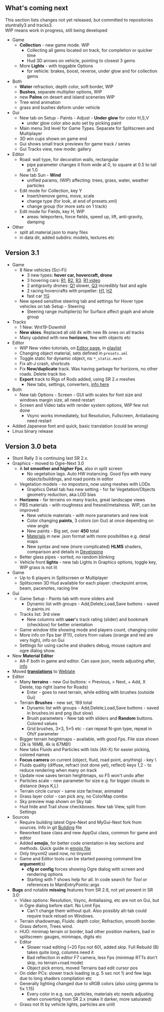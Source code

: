 ## What's coming next

This section lists changes not yet released, but committed to repositories stuntrally3 and tracks3.  
WIP means work in progress, still being developed

- Game
  - **Collection** - new game mode. WIP  
    - Collecting all gems located on track, for completion or quicker time
    - Hud 3D arrows on vehicle, pointing to closest 3 gems
  - More **Lights** - with toggable Options
    - for vehicle: brakes, boost, reverse, under glow and for collection gems
- Both
  - **Water** refraction, depth color, soft border, WIP
  - **Bushes**, separate multiplier options, WIP
  - new **Palms** on desert and island sceneries WIP
  - Tree wind animation
  - grass and bushes deform under vehicle
- Gui
  - New tab on Setup - Paints - Adjust - **Under glow** for color H,S,V
    - under glow color also auto set by picking paint
  - Main menu 3rd level for Game Types. Separate for Splitscreen and Multiplayer
  - 3D win cups shown on game end
  - Gui shows small track previews for game track / series
  - Gui Tracks view, new mode: gallery
- Editor
  - Road: wall type, for decoration walls, rectangular
    - pipe parameter changes it from wide at 0, to square at 0.5 to tall at 1.0
  - New tab Sun - **Wind**
    - unified params, (WIP) affecting: trees, grass, water, weather particles
  - Edit mode for Collection, key Y  
    - Insert/remove gems, move, scale
    - change type (for look, at end of presets.xml)
    - change group (for more sets on 1 track)
  - Edit mode for Fields, key H, WIP  
    - areas: teleporters, force fields, speed up, lift, anti-gravity, damping  
- Other
  - split all.material.json to many files
  - in data dir, added subdirs: models, textures etc

## Version 3.1

- Game
  - 8 New vehicles (Sci-Fi)
    - 3 new types: **hover car, hovercraft, drone**
    - 3 hovering cars: [R1](../data/cars/_previews/R1.jpg), [R2](../data/cars/_previews/R2.jpg), [R3](../data/cars/_previews/R3.jpg). [R1 video](https://www.youtube.com/watch?v=9pE8JPV2M8w)
    - 2 antigravity drones: [Q1](../data/cars/_previews/Q1.jpg) slower, [Q3](../data/cars/_previews/Q3.jpg) incredibly fast and agile
    - 2 racing hovercrafts with propeller: [H1](../data/cars/_previews/H1.jpg), [H2](../data/cars/_previews/H2.jpg)
    - fast car [YG](../data/cars/_previews/YG.jpg)
  - New speed sensitive steering tab and settings for Hover type vehicles on tab Setup - Steering
    - Steering range multiplier(s) for Surface affect graph and whole group
- Tracks
  - 1 New: Wnt19-Downhill
  - **New skies**. Replaced all old 4k with new 8k ones on all tracks
  - Many updated with new **horizons**, few with objects etc
- Editor
  - WIP New video tutorials, on [Editor page](Editor.md), in [playlist](https://www.youtube.com/playlist?list=PLU7SCFz6w40PY3L8qFNTe4DRq_W6ofs1d)
  - Changing object material, sets defined in `presets.xml`
  - Toggle static for dynamic object, no `*_static.mesh`
  - Fix alt-J crash, shortcuts
  - Fix **New/duplicate** track. Was having garbage for horizons, no other roads. Delete track too
  - **Export** track to Rigs of Rods added, using SR 2.x meshes
    - New tabs, settings, converters, [info here](EditorExportRoR.md)
- Both
  - New tab Options - Screen - GUI with scales for font size and windows margin size, all need restart
  - Screen and Video tabs with render system options, WIP few not done  
    - Vsync works immediately, but Resolution, Fullscreen, Antialiasing need restart  
- Added Japanese font and quick, basic translation (could be wrong)  
- Linux binary release

## Version 3.0 beta

- Stunt Rally 3 is continuing last SR 2.x.  
- Graphics - moved to Ogre-Next 3.0
  - A **lot smoother and higher Fps**, also in split screen
    - No vegetation lags. Auto HW instancing. Good Fps with many objects/buildings, and road points in editor
  - Vegetation models - no impostors, now using meshes with LODs
    - Graphics Detail tab has new setting - for far Vegetation/Objects geometry reduction, aka LOD bias
  - **Horizons** - far terrains on many tracks, great landscape views
  - PBS materials - with roughness and fresnel/metalness. WIP, can be improved
    - New vehicle materials - with more parameters and new look
    - Color changing **paints**, 3 colors (on Gui) at once depending on view angle
    - New paints - Big set, over **450** total
    - [Materials](Materials.md) in new .json format with more posibilities e.g. detail maps
    - New syntax and new (more complicated) **HLMS** shaders, comparison and details in [Developing](Developing.md)
  - Better glass pipes - sorted, no random blinking
  - Vehicle front **lights** - new tab Lights in Graphics options, toggle key, WIP grass is not lit
- Game
  - Up to 6 players in Splitscreen or Multiplayer
  - Splitscreen 3D Hud available for each player: checkpoint arrow, beam, pacenotes, racing line
- Gui
  - Game Setup - Paints tab with more sliders and
    - Dynamic list with groups - Add,Delete,Load,Save buttons - saved in paints.ini
  - Tracks list: 3rd view
    - New columns with **user**'s track rating (slider) and bookmark (checkbox) for better orientation
  - Game window title showing mode and players count, changing color
  - More info on Fps bar (F11), colors from values (orange and red are very high), info on Gui
  - Settings for using cache and shaders debug, mouse capture and ogre dialog show.
- New **Material Editor**
  - Alt-F both in game and editor. Can save json, needs adjusting after, [info](Materials.md)
- Moved [**translations**](Localization.md) to [Weblate]((https://hosted.weblate.org/projects/stunt-rally-3/stunt-rally-3/))
- Editor
  - Many **terrains** - new Gui buttons: < Previous, > Next, + Add, X Delete, top right (same for Roads)
    - Enter - goes to next terrain, while editing with brushes (outside Gui)
  - Terrain **Brushes** - new set, 169 total
    - Dynamic list with groups - Add,Delete,Load,Save buttons - saved in brushes.ini and png (but slow)
    - Brush parameters - New tab with sliders and **Random** buttons. Colored values
    - Grid brushes, 3×3, 5×5 etc - can repeat N-gon type, repeat in OfsY parameter
  - Bigger terrain heightmaps - available, with good Fps. File size shown (2k is 16MB, 4k is 67MB!)
  - New tabs Fluids and Particles with lists (Alt-X) for easier picking, colored names
  - **Focus camera** on current (object, fluid, road point, anything) - key \
  - Fluids quality (diffuse, refract (not done yet), reflect) keys 1,2 - to reduce rendering when many on track
  - Update now saves terrain heightmaps, so F5 won't undo after
  - Particles scale - new parameter for size e.g. for bigger clouds in distance (keys K,L)
  - Terrain circle cursor - same size far/near, animated
  - Grass layer color - can pick any, no ColorMap combo
  - Sky preview map shown on Sky tab
  - Hud hide and Trail show checkboxes. New tab View, split from Settings
- Sources
  - Require building latest Ogre-Next and MyGui-Next fork from sources. Info in git [Building](Building.md) file
  - Reworked base class and new AppGui class, common for game and editor
  - Added **emojis**, for better code orientation in key sections and methods. Quick guide in [emojis file](../src/emojis.txt)
  - Only tinyxml2 used now, no tinyxml
  - Game and Editor tools can be started passing command line **argument**(s)
    - **cfg or config** forces showing Ogre dialog with screen and rendering options
    - Starting with ? shows help for all. In code search for _Tool_ or references to MainEntryPoints::args
- **Bugs** and notable **missing** features from SR 2.8, not yet present in SR 3.0:
  - Video options: Resolution, Vsync, Antialiasing, etc are not on Gui, but in Ogre dialog before start. No Limit Fps
    - Can't change them without quit. Also possibly alt-tab could require track reload on Windows.
  - Terrain shadowmap, Fluids: depth color, Refraction, smooth border. Grass deform, Trees wind.
  - HUD: minimap terrain or border, bad other position markers, bad in splitscreen: gauges, minimaps, digits etc
  - Editor
    - Slower road editing (~20 Fps not 60), added skip. Full Rebuild (B) takes quite _long_, columns need it
    - Bad reflection in editor F7 camera, less Fps (minimap RTTs don't skip, no terrain+road mode)
    - Object pick errors,  moved Terrains bad edit cursor pos
  - On older PCs: slower track loading (e.g. 5 sec not 1) and few lags due to long shaders compilation etc
  - Generally lighting changed due to sRGB colors (also using gamma to fix 1.15)
    - Every color in e.g. sun, particles, materials etc needs adjusting when converting from SR 2.x (make it darker, more saturated)
  - Grass not lit by vehicle lights, particles are unlit
  